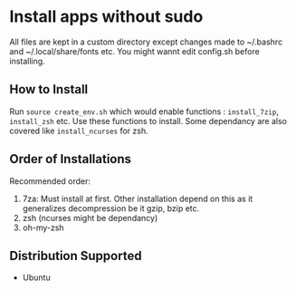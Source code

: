 # Install apps without sudo

All files are kept in a custom directory except changes made to ~/.bashrc and ~/.local/share/fonts etc.
You might wannt edit config.sh before installing.

## How to Install
Run `source create_env.sh` which would enable functions : `install_7zip`, `install_zsh` etc. Use these functions to install. Some dependancy are also covered like `install_ncurses` for zsh.

## Order of Installations
Recommended order:

1. 7za: Must install at first. Other installation depend on this as it generalizes decompression be it gzip, bzip etc.
1. zsh (ncurses might be dependancy)
1. oh-my-zsh


## Distribution Supported
* Ubuntu
